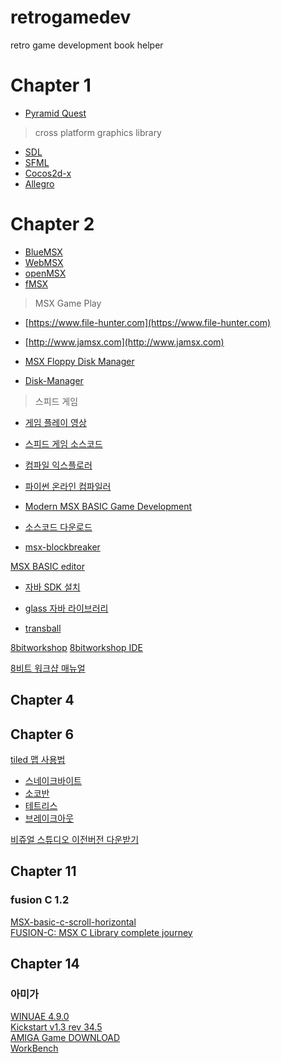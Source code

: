 # retrogamedev
retro game development book helper


# Chapter 1
* [Pyramid Quest](https://webmsx.org/?ROM=https://github.com/pdpdds/ubox_example/releases/download/v1.0/pyramid.rom)

> cross platform graphics library
* [SDL](https://www.libsdl.org/)
* [SFML](https://www.sfml-dev.org/)
* [Cocos2d-x](cocos2d-x)
* [Allegro](https://liballeg.org/)

# Chapter 2
*  [BlueMSX](http://bluemsx.msxblue.com/download.html)
*  [WebMSX](https://webmsx.org/)
*  [openMSX](https://openmsx.org/)
*  [fMSX](https://fms.komkon.org/fMSX/)

> MSX Game Play
* [https://www.file-hunter.com](https://www.file-hunter.com)
* [http://www.jamsx.com](http://www.jamsx.com)

* [MSX Floppy Disk Manager](https://sonono.net/blog/2021/03/04/msx-floppy-disk-manager%ef%bc%88%ce%b1%e7%89%88%ef%bc%89%e3%81%ae%e5%85%ac%e9%96%8b/)
* [Disk-Manager](http://www.lexlechz.at/en/software/DiskMgr.html)
> 스피드 게임
* [게임 플레이 영상](https://www.youtube.com/watch?v=XLkCvbMeQgM)
* [스피드 게임 소스코드](https://github.com/imays76/SpeedGame)

* [컴파일 익스플로러](https://godbolt.org/)  
* [파이썬 온라인 컴파일러](https://www.programiz.com/python-programming/online-compiler/)

* [Modern MSX BASIC Game Development](https://www.amazon.com/Modern-MSX-BASIC-Game-Development-ebook/dp/B0996Y5CS2/ref=sr_1_2?dchild=1&keywords=Modern+MSX+BASIC+Game+Development&qid=1626270330&sr=8-2)
* [소스코드 다운로드](https://github.com/plattysoft/Modern-MSX-BASIC-Game-Dev)
* [msx-blockbreaker](https://github.com/aburi6800/msx-blockbreaker)

[MSX BASIC editor](http://ni.x0.com/msx/tabmegx)
 
* [자바 SDK 설치](https://www.oracle.com/kr/java/technologies/javase-downloads.html)
* [glass 자바 라이브러리](http://www.grauw.nl/projects/glass/)

* [transball](https://github.com/santiontanon/transballmsx)


[8bitworkshop](https://8bitworkshop.com)
[8bitworkshop IDE](https://8bitworkshop.com/v3.8.0/?platform=msx&file=helloworld.asm)

[8비트 워크샵 매뉴얼](http://8bitworkshop.com/blog/docs/ide.md.html)

## Chapter 4

## Chapter 6

[tiled 맵 사용법](https://thd0011.tistory.com/12)

* [스네이크바이트](https://wikidocs.net/135834)
* [소코반](https://wikidocs.net/135835)
* [테트리스](https://wikidocs.net/135836)
* [브레이크아웃](https://wikidocs.net/135833)

[비쥬얼 스튜디오 이전버전 다운받기](https://www.google.com/search?q=visual+studio+2019+community+download&rlz=1C1CHZN_koKR980KR980&oq=visual+&aqs=chrome.2.69i57j69i59l3j35i39j0i433i512j0i131i433i512j0i433i512l3.2168j0j15&sourceid=chrome&ie=UTF-8)
## Chapter 11

### fusion C 1.2
[MSX-basic-c-scroll-horizontal](https://github.com/kikemadrigal/MSX-basic-c-scroll-horizontal-MSX2-test1-space2)  
[FUSION-C: MSX C Library complete journey](https://www.amazon.com/FUSION-C-MSX-Library-complete-journey/dp/1730828612)  

## Chapter 14
### 아미가
[WINUAE 4.9.0](https://www.winuae.net/download/)  
[Kickstart v1.3 rev 34.5](http://amigamuseum.emu-france.info/Fichiers/ADF/-%20Kickstarts/KS-ROMs)  
[AMIGA Game DOWNLOAD](https://www.planetemu.net/roms/commodore-amiga-games-adf)  
[WorkBench](http://amigamuseum.emu-france.info/Fichiers/ADF/-%20Workbench)
